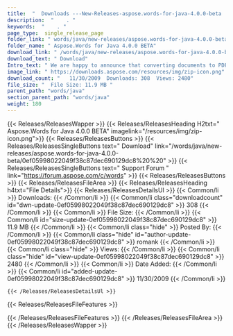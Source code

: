 ```yaml
---
title:  "  Downloads ---New-Releases-aspose.words-for-java-4.0.0-beta . " 
description:  "    . " 
keywords:  "    . " 
page_type:  single_release_page
folder_link: " words/java/new-releases/aspose.words-for-java-4.0.0-beta/"
folder_name: " Aspose.Words for Java 4.0.0 BETA"
download_link: " /words/java/new-releases/aspose.words-for-java-4.0.0-beta/0ef05998022049f38c87dec690129dc8"
download_text: " Download"
Intro_text: " We are happy to announce that converting documents to PDF is now available in As..."
image_link: " https://downloads.aspose.com/resources/img/zip-icon.png"
download_count: "   11/30/2009  Downloads: 308  Views: 2480"
file_size: "  File Size: 11.9 MB "
parent_path: "words/java"
section_parent_path: "words/java"
weight: 180 
---
```


{{< Releases/ReleasesWapper >}}
  {{< Releases/ReleasesHeading H2txt=" Aspose.Words for Java 4.0.0 BETA" imagelink="/resources/img/zip-icon.png">}}
  {{< Releases/ReleasesButtons >}}
    {{< Releases/ReleasesSingleButtons text=" Download" link="/words/java/new-releases/aspose.words-for-java-4.0.0-beta/0ef05998022049f38c87dec690129dc8%20%20" >}}
    {{< Releases/ReleasesSingleButtons text=" Support Forum " link="https://forum.aspose.com/c/words" >}}
  {{< Releases/ReleasesButtons >}}
  {{< Releases/ReleasesFileArea >}}
    {{< Releases/ReleasesHeading h4txt="File Details">}}
    {{< Releases/ReleasesDetailsUl >}}
            {{< Common/li  >}} Downloads: {{< /Common/li >}} 
      {{< Common/li class="downloadcount" id="dwn-update-0ef05998022049f38c87dec690129dc8" >}} 308 {{< /Common/li >}} 
      {{< Common/li  >}} File Size: {{< /Common/li >}} 
      {{< Common/li id="size-update-0ef05998022049f38c87dec690129dc8" >}} 11.9 MB {{< /Common/li >}} 
      {{< Common/li  class="hide" >}} Posted By: {{< /Common/li >}} 
      {{< Common/li class="hide" id="author-update-0ef05998022049f38c87dec690129dc8" >}} romank {{< /Common/li >}} 
      {{< Common/li class="hide"  >}} Views: {{< /Common/li >}} 
      {{< Common/li class="hide" id="view-update-0ef05998022049f38c87dec690129dc8" >}} 2480 {{< /Common/li >}} 
      {{< Common/li  >}} Date Added: {{< /Common/li >}} 
      {{< Common/li id="added-update-0ef05998022049f38c87dec690129dc8" >}} 11/30/2009 {{< /Common/li >}} 

    {{< /Releases/ReleasesDetailsUl >}}

  {{< Releases/ReleasesFileFeatures >}}
      
  {{< /Releases/ReleasesFileFeatures >}}
 {{< /Releases/ReleasesFileArea >}}
{{< /Releases/ReleasesWapper >}}


